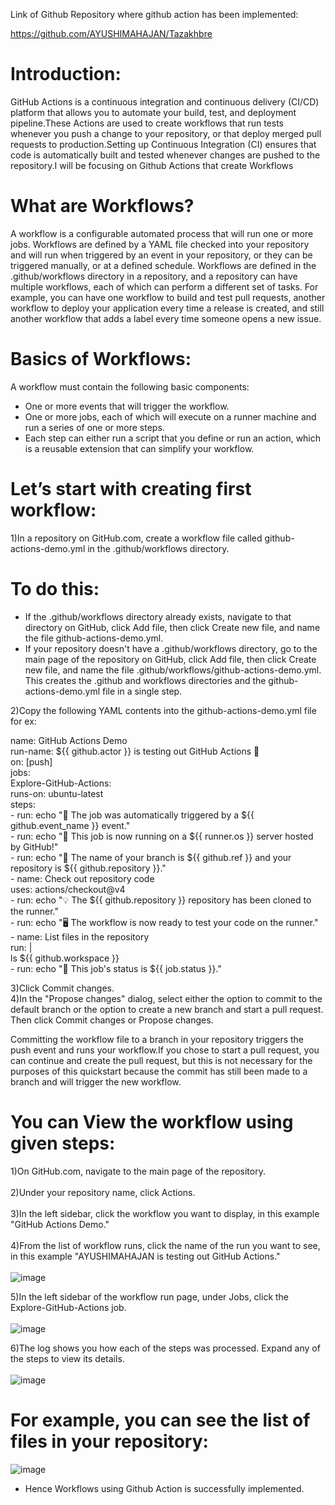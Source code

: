 Link of Github Repository where github action has been implemented:
 
https://github.com/AYUSHIMAHAJAN/Tazakhbre

# Introduction:

GitHub Actions is a continuous integration and continuous delivery (CI/CD) platform that allows you to automate your build, test, and deployment pipeline.These Actions are used to create workflows that run tests whenever you push a change to your repository, or that deploy merged pull requests to production.Setting up Continuous Integration (CI) ensures that code is automatically built and tested whenever changes are pushed to the repository.I will be focusing on Github Actions that create Workflows

# What are Workflows?

A workflow is a configurable automated process that will run one or more jobs. Workflows are defined by a YAML file checked into your repository and will run when triggered by an event in your repository, or they can be triggered manually, or at a defined schedule.
Workflows are defined in the .github/workflows directory in a repository, and a repository can have multiple workflows, each of which can perform a different set of tasks. For example, you can have one workflow to build and test pull requests, another workflow to deploy your application every time a release is created, and still another workflow that adds a label every time someone opens a new issue.


# Basics of Workflows:
A workflow must contain the following basic components:<br>
* One or more events that will trigger the workflow.
* One or more jobs, each of which will execute on a runner machine and run a series of one or more steps.
* Each step can either run a script that you define or run an action, which is a reusable extension that can simplify your workflow. 

# Let’s start with creating first workflow:
1)In a repository on GitHub.com, create a workflow file called github-actions-demo.yml in the .github/workflows directory. 
# To do this:
* If the .github/workflows directory already exists, navigate to that directory on GitHub, click Add file, then click Create new file, and name the file github-actions-demo.yml.
* If your repository doesn't have a .github/workflows directory, go to the main page of the repository on GitHub, click Add file, then click Create new file, and name the file .github/workflows/github-actions-demo.yml. This creates the .github and workflows directories and the github-actions-demo.yml file in a single step.

2)Copy the following YAML contents into the github-actions-demo.yml file for ex:<br>

name: GitHub Actions Demo<br>
run-name: ${{ github.actor }} is testing out GitHub Actions 🚀 <br>
on: [push] <br>
jobs: <br>
  Explore-GitHub-Actions: <br>
    runs-on: ubuntu-latest <br>
    steps: <br>
      - run: echo "🎉 The job was automatically triggered by a ${{ github.event_name }} event." <br>
      - run: echo "🐧 This job is now running on a ${{ runner.os }} server hosted by GitHub!" <br>
      - run: echo "🔎 The name of your branch is ${{ github.ref }} and your repository is ${{ github.repository }}." <br>
      - name: Check out repository code <br>
        uses: actions/checkout@v4 <br>
      - run: echo "💡 The ${{ github.repository }} repository has been cloned to the runner." <br>
      - run: echo "🖥️ The workflow is now ready to test your code on the runner." <br>
      - name: List files in the repository <br>
        run: | <br>
          ls ${{ github.workspace }} <br>
      - run: echo "🍏 This job's status is ${{ job.status }}." <br>
    
3)Click Commit changes.<br>
4)In the "Propose changes" dialog, select either the option to commit to the default branch or the option to create a new branch and start a pull request. Then click Commit changes or Propose changes.


Committing the workflow file to a branch in your repository triggers the push event and runs your workflow.If you chose to start a pull request, you can continue and create the pull request, but this is not necessary for the purposes of this quickstart because the commit has still been made to a branch and will trigger the new workflow.

# You can View the workflow using given steps:
1)On GitHub.com, navigate to the main page of the repository.<br><br>
2)Under your repository name, click  Actions.<br><br>
3)In the left sidebar, click the workflow you want to display, in this example "GitHub Actions Demo."<br><br>
4)From the list of workflow runs, click the name of the run you want to see, in this example "AYUSHIMAHAJAN is testing out GitHub Actions."<br><br>
![image](https://github.com/AYUSHIMAHAJAN/Github-action-workflow-demonstration/assets/96366141/b2111906-1b84-4fbb-b0a5-75e384ac2850)<br>

5)In the left sidebar of the workflow run page, under Jobs, click the Explore-GitHub-Actions job.<br><br>
![image](https://github.com/AYUSHIMAHAJAN/Github-action-workflow-demonstration/assets/96366141/43214dd6-3d9d-4a2b-a235-16f20341fc77) <br>

6)The log shows you how each of the steps was processed. Expand any of the steps to view its details.<br><br>
![image](https://github.com/AYUSHIMAHAJAN/Github-action-workflow-demonstration/assets/96366141/9702a786-ea03-4562-b7f2-1a882a400eb8)<br>


# For example, you can see the list of files in your repository:
![image](https://github.com/AYUSHIMAHAJAN/Github-action-workflow-demonstration/assets/96366141/d39b785f-64e6-44d7-8c9e-924d540f9cb9) <br>


* Hence Workflows using Github Action is successfully implemented.
